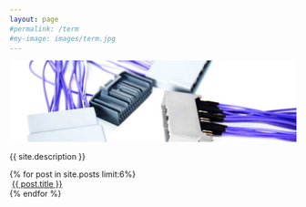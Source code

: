 ```yaml
---
layout: page
#permalink: /term
#my-image: images/term.jpg
---
```


<!-- Main -->

<div class="container">
	<span class="image main"><img src="images/term.jpg" alt="" /></span>
</div>





<div>
	<div ><p>{{ site.description }}</p>
	<section class="tiles">
		<div class="box alt">
			<div class="row gtr-uniform">
			{% for post in site.posts limit:6%}
			<div class="col-4"><span class="image fit"><a href="{{ post.url }}"><img src="{{ site.url }}/{{ post.small_img }}" alt="" /></a></span>
			<a href="{{ post.url }}">{{ post.title }}</a></div>
			{% endfor %}
		</div></div>
	</section>
	</div>
</div>
